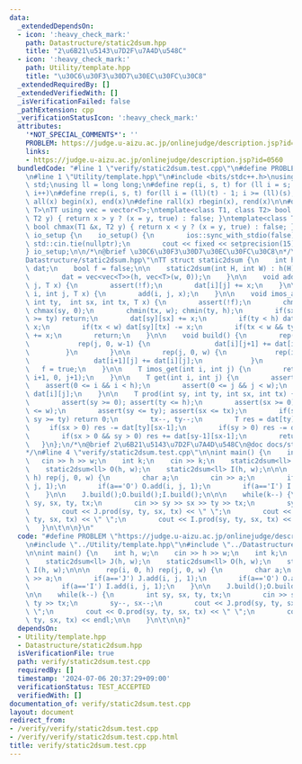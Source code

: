 ```yaml
---
data:
  _extendedDependsOn:
  - icon: ':heavy_check_mark:'
    path: Datastructure/static2dsum.hpp
    title: "2\u6B21\u5143\u7D2F\u7A4D\u548C"
  - icon: ':heavy_check_mark:'
    path: Utility/template.hpp
    title: "\u30C6\u30F3\u30D7\u30EC\u30FC\u30C8"
  _extendedRequiredBy: []
  _extendedVerifiedWith: []
  _isVerificationFailed: false
  _pathExtension: cpp
  _verificationStatusIcon: ':heavy_check_mark:'
  attributes:
    '*NOT_SPECIAL_COMMENTS*': ''
    PROBLEM: https://judge.u-aizu.ac.jp/onlinejudge/description.jsp?id=0560
    links:
    - https://judge.u-aizu.ac.jp/onlinejudge/description.jsp?id=0560
  bundledCode: "#line 1 \"verify/static2dsum.test.cpp\"\n#define PROBLEM \"https://judge.u-aizu.ac.jp/onlinejudge/description.jsp?id=0560\"\
    \n#line 1 \"Utility/template.hpp\"\n#include <bits/stdc++.h>\nusing namespace\
    \ std;\nusing ll = long long;\n#define rep(i, s, t) for (ll i = s; i < (ll)(t);\
    \ i++)\n#define rrep(i, s, t) for(ll i = (ll)(t) - 1; i >= (ll)(s); i--)\n#define\
    \ all(x) begin(x), end(x)\n#define rall(x) rbegin(x), rend(x)\n\n#define TT template<typename\
    \ T>\nTT using vec = vector<T>;\ntemplate<class T1, class T2> bool chmin(T1 &x,\
    \ T2 y) { return x > y ? (x = y, true) : false; }\ntemplate<class T1, class T2>\
    \ bool chmax(T1 &x, T2 y) { return x < y ? (x = y, true) : false; }\n\nstruct\
    \ io_setup {\n    io_setup() {\n        ios::sync_with_stdio(false);\n       \
    \ std::cin.tie(nullptr);\n        cout << fixed << setprecision(15);\n    }\n\
    } io_setup;\n\n/*\n@brief \u30C6\u30F3\u30D7\u30EC\u30FC\u30C8\n*/\n#line 1 \"\
    Datastructure/static2dsum.hpp\"\nTT struct static2dsum {\n    int h, w;\n    vec<vec<T>>\
    \ dat;\n    bool f = false;\n\n    static2dsum(int H, int W) : h(H), w(W) {\n\
    \        dat = vec<vec<T>>(h, vec<T>(w, 0));\n    }\n\n    void add(int i, int\
    \ j, T x) {\n        assert(!f);\n        dat[i][j] += x;\n    }\n\n    void imos_add(int\
    \ i, int j, T x) {\n        add(i, j, x);\n    }\n\n    void imos_add(int sy,\
    \ int ty,  int sx, int tx, T x) {\n        assert(!f);\n        chmax(sx, 0);\
    \ chmax(sy, 0);\n        chmin(tx, w); chmin(ty, h);\n        if(sx >= tx || sy\
    \ >= ty) return;\n        dat[sy][sx] += x;\n        if(ty < h) dat[ty][sx] -=\
    \ x;\n        if(tx < w) dat[sy][tx] -= x;\n        if(tx < w && ty < h) dat[ty][tx]\
    \ += x;\n        return;\n    }\n\n    void build() {\n        rep(i, 0, h) {\n\
    \            rep(j, 0, w-1) {\n                dat[i][j+1] += dat[i][j];\n   \
    \         }\n        }\n\n        rep(j, 0, w) {\n            rep(i, 0, h-1) {\n\
    \                dat[i+1][j] += dat[i][j];\n            }\n        }\n\n     \
    \   f = true;\n    }\n\n    T imos_get(int i, int j) {\n        return prod(0,\
    \ i+1, 0, j+1);\n    }\n\n    T get(int i, int j) {\n        assert(f);\n    \
    \    assert(0 <= i && i < h);\n        assert(0 <= j && j < w);\n        return\
    \ dat[i][j];\n    }\n\n    T prod(int sy, int ty, int sx, int tx) {\n        assert(f);\n\
    \        assert(sy >= 0); assert(ty <= h);\n        assert(sx >= 0); assert(tx\
    \ <= w);\n        assert(sy <= ty); assert(sx <= tx);\n        if(sx >= tx ||\
    \ sy >= ty) return 0;\n        tx--, ty--;\n        T res = dat[ty][tx];\n   \
    \     if(sx > 0) res -= dat[ty][sx-1];\n        if(sy > 0) res -= dat[sy-1][tx];\n\
    \        if(sx > 0 && sy > 0) res += dat[sy-1][sx-1];\n        return res;\n \
    \   }\n};\n/*\n@brief 2\u6B21\u5143\u7D2F\u7A4D\u548C\n@doc docs/static2dsum.md\n\
    */\n#line 4 \"verify/static2dsum.test.cpp\"\n\nint main() {\n    int h, w;\n \
    \   cin >> h >> w;\n    int k;\n    cin >> k;\n    static2dsum<ll> J(h, w);\n\
    \    static2dsum<ll> O(h, w);\n    static2dsum<ll> I(h, w);\n\n\n    rep(i, 0,\
    \ h) rep(j, 0, w) {\n        char a;\n        cin >> a;\n        if(a=='J') J.add(i,\
    \ j, 1);\n        if(a=='O') O.add(i, j, 1);\n        if(a=='I') I.add(i, j, 1);\n\
    \    }\n\n    J.build();O.build();I.build();\n\n\n    while(k--) {\n        int\
    \ sy, sx, ty, tx;\n        cin >> sy >> sx >> ty >> tx;\n        sy--, sx--;\n\
    \        cout << J.prod(sy, ty, sx, tx) << \" \";\n        cout << O.prod(sy,\
    \ ty, sx, tx) << \" \";\n        cout << I.prod(sy, ty, sx, tx) << endl;\n\n \
    \   }\n\t\n\n}\n"
  code: "#define PROBLEM \"https://judge.u-aizu.ac.jp/onlinejudge/description.jsp?id=0560\"\
    \n#include \"../Utility/template.hpp\"\n#include \"../Datastructure/static2dsum.hpp\"\
    \n\nint main() {\n    int h, w;\n    cin >> h >> w;\n    int k;\n    cin >> k;\n\
    \    static2dsum<ll> J(h, w);\n    static2dsum<ll> O(h, w);\n    static2dsum<ll>\
    \ I(h, w);\n\n\n    rep(i, 0, h) rep(j, 0, w) {\n        char a;\n        cin\
    \ >> a;\n        if(a=='J') J.add(i, j, 1);\n        if(a=='O') O.add(i, j, 1);\n\
    \        if(a=='I') I.add(i, j, 1);\n    }\n\n    J.build();O.build();I.build();\n\
    \n\n    while(k--) {\n        int sy, sx, ty, tx;\n        cin >> sy >> sx >>\
    \ ty >> tx;\n        sy--, sx--;\n        cout << J.prod(sy, ty, sx, tx) << \"\
    \ \";\n        cout << O.prod(sy, ty, sx, tx) << \" \";\n        cout << I.prod(sy,\
    \ ty, sx, tx) << endl;\n\n    }\n\t\n\n}"
  dependsOn:
  - Utility/template.hpp
  - Datastructure/static2dsum.hpp
  isVerificationFile: true
  path: verify/static2dsum.test.cpp
  requiredBy: []
  timestamp: '2024-07-06 20:37:29+09:00'
  verificationStatus: TEST_ACCEPTED
  verifiedWith: []
documentation_of: verify/static2dsum.test.cpp
layout: document
redirect_from:
- /verify/verify/static2dsum.test.cpp
- /verify/verify/static2dsum.test.cpp.html
title: verify/static2dsum.test.cpp
---
```


